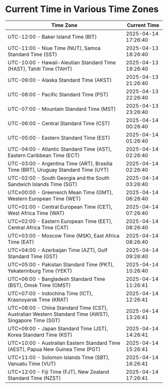 # Current Time in Various Time Zones

| Time Zone | Current Time |
|-----------|--------------|
| UTC-12:00 - Baker Island Time (BIT) | 2025-04-14 17:26:40 |
| UTC-11:00 - Niue Time (NUT), Samoa Standard Time (SST) | 2025-04-13 18:26:40 |
| UTC-10:00 - Hawaii-Aleutian Standard Time (HAST), Tahiti Time (TAHT) | 2025-04-13 19:26:40 |
| UTC-09:00 - Alaska Standard Time (AKST) | 2025-04-13 21:26:40 |
| UTC-08:00 - Pacific Standard Time (PST) | 2025-04-13 22:26:40 |
| UTC-07:00 - Mountain Standard Time (MST) | 2025-04-13 23:26:40 |
| UTC-06:00 - Central Standard Time (CST) | 2025-04-14 00:26:40 |
| UTC-05:00 - Eastern Standard Time (EST) | 2025-04-14 01:26:40 |
| UTC-04:00 - Atlantic Standard Time (AST), Eastern Caribbean Time (ECT) | 2025-04-14 02:26:40 |
| UTC-03:00 - Argentina Time (ART), Brasília Time (BRT), Uruguay Standard Time (UYT) | 2025-04-14 02:26:40 |
| UTC-02:00 - South Georgia and the South Sandwich Islands Time (SGT) | 2025-04-14 03:26:40 |
| UTC±00:00 - Greenwich Mean Time (GMT), Western European Time (WET) | 2025-04-14 06:26:40 |
| UTC+01:00 - Central European Time (CET), West Africa Time (WAT) | 2025-04-14 07:26:40 |
| UTC+02:00 - Eastern European Time (EET), Central Africa Time (CAT) | 2025-04-14 08:26:40 |
| UTC+03:00 - Moscow Time (MSK), East Africa Time (EAT) | 2025-04-14 08:26:40 |
| UTC+04:00 - Azerbaijan Time (AZT), Gulf Standard Time (GST) | 2025-04-14 09:26:40 |
| UTC+05:00 - Pakistan Standard Time (PKT), Yekaterinburg Time (YEKT) | 2025-04-14 10:26:40 |
| UTC+06:00 - Bangladesh Standard Time (BST), Omsk Time (OMST) | 2025-04-14 11:26:41 |
| UTC+07:00 - Indochina Time (ICT), Krasnoyarsk Time (KRAT) | 2025-04-14 12:26:41 |
| UTC+08:00 - China Standard Time (CST), Australian Western Standard Time (AWST), Singapore Time (SGT) | 2025-04-14 13:26:41 |
| UTC+09:00 - Japan Standard Time (JST), Korea Standard Time (KST) | 2025-04-14 14:26:41 |
| UTC+10:00 - Australian Eastern Standard Time (AEST), Papua New Guinea Time (PGT) | 2025-04-14 15:26:41 |
| UTC+11:00 - Solomon Islands Time (SBT), Vanuatu Time (VUT) | 2025-04-14 16:26:41 |
| UTC+12:00 - Fiji Time (FJT), New Zealand Standard Time (NZST) | 2025-04-14 17:26:41 |
